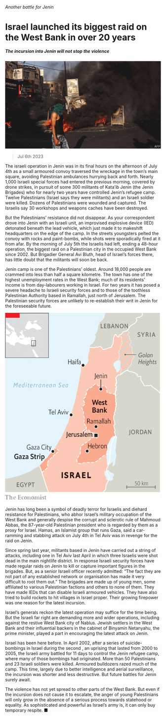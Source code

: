 ###### Another battle for Jenin

# Israel launched its biggest raid on the West Bank in over 20 years 

##### The incursion into Jenin will not stop the violence 

![image](images/20230708_MAP001.jpg) 

> Jul 6th 2023 

The israeli operation in Jenin was in its final hours on the afternoon of July 4th as a small armoured convoy traversed the wreckage in the town’s main square, avoiding Palestinian ambulances hurrying back and forth. Nearly 1,000 Israeli special forces had entered the previous morning, covered by drone strikes, in pursuit of some 300 militants of Kata’ib Jenin (the Jenin Brigades) who for nearly two years have controlled Jenin’s refugee camp. Twelve Palestinians (Israel says they were militants) and an Israeli soldier were killed. Dozens of Palestinians were wounded and captured. The Israelis say 30 workshops and weapons caches have been destroyed.

But the Palestinians’ resistance did not disappear. As your correspondent drove into Jenin with an Israeli unit, an improvised explosive device (IED) detonated beneath the lead vehicle, which just made it to makeshift headquarters on the edge of the camp. In the streets youngsters pelted the convoy with rocks and paint-bombs, while shots were sporadically fired at it from afar. By the morning of July 5th the Israelis had left, ending a 48-hour operation, the biggest raid on a Palestinian city in the occupied West Bank since 2002. But Brigadier General Avi Bluth, head of Israel’s forces there, has little doubt that the militants will soon be back. 

Jenin camp is one of the Palestinians’ oldest. Around 18,000 people are crammed into less than half a square kilometre. The town has one of the highest unemployment rates in the West Bank; much of its residents’ income is from day-labourers working in Israel. For two years it has posed a severe headache to Israeli security forces and to those of the toothless Palestinian Authority based in Ramallah, just north of Jerusalem. The Palestinian security forces are unlikely to re-establish their writ in Jenin for the foreseeable future. 

![image](images/20230708_MAM100.png) 


Jenin has long been a symbol of deadly terror for Israelis and diehard resistance for Palestinians, who abhor Israel’s military occupation of the West Bank and generally despise the corrupt and sclerotic rule of Mahmoud Abbas, the 87-year-old Palestinian president who is regarded by them as a proxy for Israel. Hamas, an Islamist group that runs Gaza, said a car-ramming and stabbing attack on July 4th in Tel Aviv was in revenge for the raid on Jenin.

Since spring last year, militants based in Jenin have carried out a string of attacks, including one in Tel Aviv last April in which three Israelis were shot dead in the main nightlife district. In response Israeli security forces have made regular raids on Jenin to kill or capture important figures in the brigades. But, as a senior Israeli officer recently admitted: “The fact they are not part of any established network or organisation has made it very difficult to root them out.” The brigades are made up of young men, some affiliated to various Palestinian factions and others to none of them. They have made IEDs that can disable Israeli armoured vehicles. They have also tried to build rockets to hit villages in Israel proper. Their growing firepower was one reason for the latest incursion.

Israel’s generals reckon the latest operation may suffice for the time being. But the Israeli far right are demanding more and wider operations, including against the restive West Bank city of Nablus. Jewish settlers in the West Bank and their influential backers in the cabinet of Binyamin Netanyahu, the prime minister, played a part in encouraging the latest attack on Jenin. 

Israel has been here before. In April 2002, after a series of suicide-bombings in Israel during the second , an uprising that lasted from 2000 to 2005, the Israeli army battled for 11 days to control the Jenin refugee camp, where many of those bombings had originated. More than 50 Palestinians and 23 Israeli soldiers were killed. Armoured bulldozers razed much of the camp. This time, largely due to better intelligence and aerial surveillance, the incursion was shorter and less destructive. But future battles for Jenin surely await.

The violence has not yet spread to other parts of the West Bank. But even if the incursion does not cause it to escalate, the anger of young Palestinians will only grow in the absence of a serious process towards statehood or equality. As sophisticated and powerful as Israel’s army is, it can only buy temporary respite. ■

